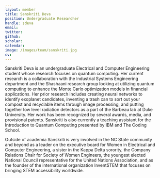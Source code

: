 ```yaml
---
layout: member
title: Sanskriti Deva
position: Undergraduate Researcher
handle: sdeva
email: 
twitter: 
github: 
scholar:
calendar:
image: /images/team/sanskriti.jpg
cv:
---
```


Sanskriti Deva is an undergraduate Electrical and Computer Engineering student whose research focuses on quantum computing. Her current research is a collaboration with the Industrial Systems Engineering department and the Shashaani research group looking at utilizing quantum computing to enhance the Monte Carlo optimization models in financial applications. Her prior research includes creating neural networks to identify exoplanet candidates, inventing a trash can to sort out your compost and recyclable items through image processing, and putting together low level radiation detectors as a part of the Barbeau lab at Duke University. Her work has been recognized by several awards, media, and provisional patents. Sanskriti is also currently a teaching assistant for the Introduction to Quantum Computing presented by IBM and The Coding School. 

Outside of academia Sanskriti is very involved in the NC State community and beyond as a leader on the executive board for Women in Electrical and Computer Engineering, a sister in the Kappa Delta sorority, the Company Relations Chair for Society of Women Engineers, the youngest elected National Council representative for the United Nations Association, and as the founder of the international organization InventSTEM that focuses on bringing STEM accessibility worldwide. 

